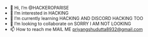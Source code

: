 - 👋 Hi, I’m @HACKEROPARISE
- 👀 I’m interested in HACKING
- 🌱 I’m currently learning HACKING AND DISCORD HACKING TOO
- 💞️ I’m looking to collaborate on SORRY I AM NOT LOOKING
- 📫 How to reach me MAIL ME priyangshudutta8932@gmail.com

<!---
HACKEROPARISE/HACKEROPARISE is a ✨ special ✨ repository because its `README.md` (this file) appears on your GitHub profile.
You can click the Preview link to take a look at your changes.
--->
